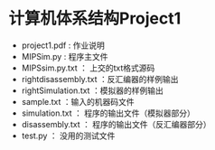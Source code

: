 # 计算机体系结构Project1

- project1.pdf : 作业说明
- MIPSim.py : 程序主文件
- MIPSsim.py.txt ： 上交的txt格式源码
- rightdisassembly.txt ：反汇编器的样例输出
- rightSimulation.txt ：模拟器的样例输出
- sample.txt ：输入的机器码文件
- simulation.txt ： 程序的输出文件（模拟器部分）
- disassembly.txt ： 程序的输出文件（反汇编器部分）
- test.py ： 没用的测试文件